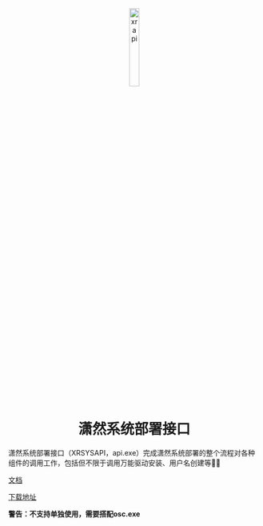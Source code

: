 <div align="center">

<img src="https://raw.githubusercontent.com/xrgzs/xrsys-api/main/api.ico" alt="xrapi" width="20%" />

# 潇然系统部署接口

</div>

潇然系统部署接口（XRSYSAPI，api.exe）完成潇然系统部署的整个流程对各种组件的调用工作，包括但不限于调用万能驱动安装、用户名创建等🌟🚀

[文档](https://sys.xrgzs.top/diy/api/)

[下载地址](https://url.xrgzs.top/xrsysapi)

**警告：不支持单独使用，需要搭配osc.exe**

